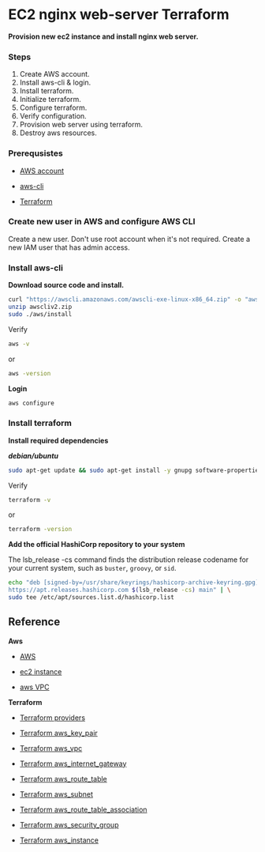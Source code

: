 # EC2 nginx web-server Terraform

**Provision new ec2 instance and install nginx web server.**
### Steps
1. Create AWS account.
2. Install aws-cli & login.
3. Install terraform.
4. Initialize terraform.
5. Configure terraform.
6. Verify configuration.
7. Provision web server using terraform.
8. Destroy aws resources.



### Prerequsistes
- [AWS account](https://aws.amazon.com/free/?gclid=EAIaIQobChMIoYGWjbzChwMVO5RoCR3v7QTxEAAYASAAEgKWQPD_BwE&trk=2d3e6bee-b4a1-42e0-8600-6f2bb4fcb10c&sc_channel=ps&ef_id=EAIaIQobChMIoYGWjbzChwMVO5RoCR3v7QTxEAAYASAAEgKWQPD_BwE:G:s&s_kwcid=AL!4422!3!645125273261!e!!g!!aws!19574556887!145779846712&all-free-tier.sort-by=item.additionalFields.SortRank&all-free-tier.sort-order=asc&awsf.Free%20Tier%20Types=*all&awsf.Free%20Tier%20Categories=*all)
- [aws-cli](https://docs.aws.amazon.com/cli/latest/userguide/getting-started-install.html)

- [Terraform](https://developer.hashicorp.com/terraform/tutorials/aws-get-started/install-cli)

### Create new user in AWS and configure AWS CLI
Create a new user. Don't use root account when it's not required. Create a new IAM user that has admin access.

### Install aws-cli
**Download source code and install.**
```sh
curl "https://awscli.amazonaws.com/awscli-exe-linux-x86_64.zip" -o "awscliv2.zip"
unzip awscliv2.zip
sudo ./aws/install
```

Verify
```sh
aws -v
```
or
```sh
aws -version
```

**Login**
```sh
aws configure
```


### Install terraform
**Install required dependencies**

***debian/ubuntu***
```sh
sudo apt-get update && sudo apt-get install -y gnupg software-properties-common
```
Verify
```sh
terraform -v
```
or
```sh
terraform -version
```

**Add the official HashiCorp repository to your system**

The lsb_release -cs command finds the distribution release codename for your current system, such as `buster`, `groovy`, or `sid`.
```sh
echo "deb [signed-by=/usr/share/keyrings/hashicorp-archive-keyring.gpg] \
https://apt.releases.hashicorp.com $(lsb_release -cs) main" | \
sudo tee /etc/apt/sources.list.d/hashicorp.list
```


## Reference

**Aws**
- [AWS](https://aws.amazon.com)

- [ec2 instance](https://docs.aws.amazon.com/ec2/?nc2=h_ql_doc_ec2)

- [aws VPC](https://docs.aws.amazon.com/vpc/?icmpid=docs_homepage_featuredsvcs)

**Terraform**
- [Terraform providers](https://registry.terraform.io/browse/providers)

- [Terraform aws_key_pair](https://registry.terraform.io/providers/hashicorp/aws/latest/docs/resources/key_pair)

- [Terraform aws_vpc](https://registry.terraform.io/providers/hashicorp/aws/latest/docs/resources/vpc)

- [Terraform aws_internet_gateway](https://registry.terraform.io/providers/hashicorp/aws/latest/docs/resources/internet_gateway)

- [Terraform aws_route_table](https://registry.terraform.io/providers/hashicorp/aws/latest/docs/resources/route_table)

- [Terraform aws_subnet](https://registry.terraform.io/providers/hashicorp/aws/latest/docs/resources/subnet)

- [Terraform aws_route_table_association](https://registry.terraform.io/providers/hashicorp/aws/latest/docs/resources/route_table_association)

- [Terraform aws_security_group](https://registry.terraform.io/providers/hashicorp/aws/latest/docs/resources/security_group)

- [Terraform aws_instance](https://registry.terraform.io/providers/hashicorp/aws/latest/docs/resources/instance)

